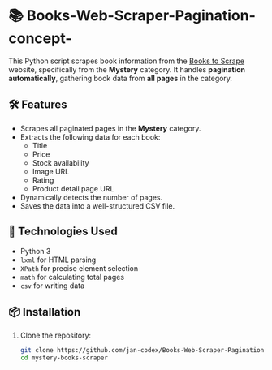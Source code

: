 # 📚 Books-Web-Scraper-Pagination-concept-

This Python script scrapes book information from the [Books to Scrape](http://books.toscrape.com/) website, specifically from the **Mystery** category. It handles **pagination automatically**, gathering book data from **all pages** in the category.

## 🛠️ Features

- Scrapes all paginated pages in the **Mystery** category.
- Extracts the following data for each book:
  - Title
  - Price
  - Stock availability
  - Image URL
  - Rating
  - Product detail page URL
- Dynamically detects the number of pages.
- Saves the data into a well-structured CSV file.

## 🐍 Technologies Used

- Python 3
- `lxml` for HTML parsing
- `XPath` for precise element selection
- `math` for calculating total pages
- `csv` for writing data

## 📦 Installation

1. Clone the repository:
   ```bash
   git clone https://github.com/jan-codex/Books-Web-Scraper-Pagination-concept-.git
   cd mystery-books-scraper
